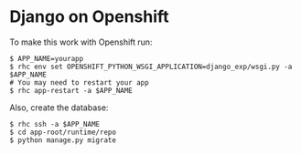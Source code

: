 # Django on Openshift

To make this work with Openshift run:

    $ APP_NAME=yourapp
    $ rhc env set OPENSHIFT_PYTHON_WSGI_APPLICATION=django_exp/wsgi.py -a $APP_NAME
    # You may need to restart your app
    $ rhc app-restart -a $APP_NAME

Also, create the database:

    $ rhc ssh -a $APP_NAME
    $ cd app-root/runtime/repo
    $ python manage.py migrate

